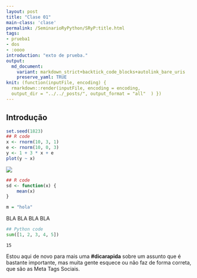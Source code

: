 ```yaml
---
layout: post
title: "Clase 01"
main-class: 'clase'
permalink: /SeminarioRyPython/SRyP:title.html
tags:
- prueba1
- dos
- :oooo
introduction: "exto de prueba."
output:
  md_document:
    variant: markdown_strict+backtick_code_blocks+autolink_bare_uris
    preserve_yaml: TRUE
knit: (function(inputFile, encoding) {
  rmarkdown::render(inputFile, encoding = encoding,
  output_dir = "../../_posts/", output_format = "all"  ) })
---
```


Introdução
----------

``` r
set.seed(1823)
## R code
x <- rnorm(10, 3, 1)
e <- rnorm(10, 0, 3)
y <- 1 + 3 * x + e
plot(y ~ x)
```

![](../../SeminarioRyPython/2019-05-13unnamed-chunk-1-1.png)

``` r
## R code
sd <- function(x) {
    mean(x)
}

m = "hola"
```

BLA BLA BLA BLA

``` python
## Python code
sum([1, 2, 3, 4, 5])
```

    15

Estou aqui de novo para mais uma **\#dicarapida** sobre um assunto que é
bastante importante, mas muita gente esquece ou não faz de forma
correta, que são as Meta Tags Sociais.

